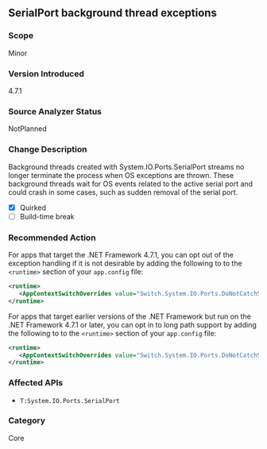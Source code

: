 ## SerialPort background thread exceptions

### Scope
Minor

### Version Introduced
4.7.1

### Source Analyzer Status
NotPlanned

### Change Description
Background threads created with System.IO.Ports.SerialPort streams no longer terminate the process when OS exceptions are thrown. These background threads wait for OS events related to the active serial port and could crash in some cases, such as sudden removal of the serial port. 

- [X] Quirked
- [ ] Build-time break

### Recommended Action

For apps that target the .NET Framework 4.7.1, you can opt out of the exception handling if it is not desirable by adding the following to to the `<runtime>` section of your `app.config` file:

   ```xml
   <runtime>
      <AppContextSwitchOverrides value="Switch.System.IO.Ports.DoNotCatchSerialStreamThreadExceptions=true" />
   </runtime>
   ```

For apps that target earlier versions of the .NET Framework but run on the .NET Framework 4.7.1 or later, you can opt in to long path support by adding the following to to the `<runtime>` section of your `app.config` file:

   ```xml
   <runtime>
      <AppContextSwitchOverrides value="Switch.System.IO.Ports.DoNotCatchSerialStreamThreadExceptions=false" />
   </runtime>
   ```

### Affected APIs

* `T:System.IO.Ports.SerialPort`

### Category
Core
